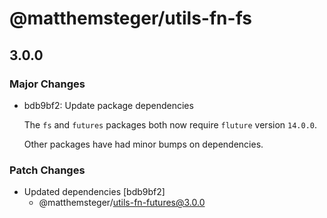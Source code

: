 # @matthemsteger/utils-fn-fs

## 3.0.0
### Major Changes

- bdb9bf2: Update package dependencies
  
  The `fs` and `futures` packages both now require `fluture` version `14.0.0`.
  
  Other packages have had minor bumps on dependencies.

### Patch Changes

- Updated dependencies [bdb9bf2]
  - @matthemsteger/utils-fn-futures@3.0.0
